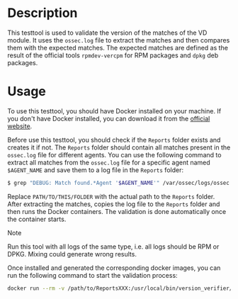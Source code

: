 # Description

This testtool is used to validate the version of the matches of the VD module. It uses the `ossec.log` file to extract the matches and then compares them with the expected matches. The expected matches are defined as the result of the official tools `rpmdev-vercpm` for RPM packages and `dpkg` deb packages.


# Usage

To use this testtool, you should have Docker installed on your machine. If you don't have Docker installed, you can download it from the [official website](https://www.docker.com/products/docker-desktop).

Before use this testtool, you should check if the `Reports` folder exists and creates it if not. The `Reports` folder should contain all matches present in the `ossec.log` file for different agents. You can use the following command to extract all matches from the `ossec.log` file for a specific agent named `$AGENT_NAME` and save them to a log file in the `Reports` folder:

```bash
$ grep "DEBUG: Match found.*Agent '$AGENT_NAME'" /var/ossec/logs/ossec.log >> PATH/TO/THIS/FOLDER/$AGENT_NAME.log
```

Replace `PATH/TO/THIS/FOLDER` with the actual path to the `Reports` folder. After extracting the matches, copies the log file to the `Reports` folder and then runs the Docker containers. The validation is done automatically once the container starts.

> [!NOTE]  
> Run this tool with all logs of the same type, i.e. all logs should be RPM or DPKG. Mixing could generate wrong results.

Once installed and generated the corresponding docker images, you can run the following command to start the validation process:

```bash
docker run --rm -v /path/to/ReportsXXX:/usr/local/bin/version_verifier/Reports version_verifier_xxx
```
